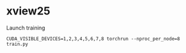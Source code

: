 # xview25

Launch training
```
CUDA_VISIBLE_DEVICES=1,2,3,4,5,6,7,8 torchrun --nproc_per_node=8 train.py
```
